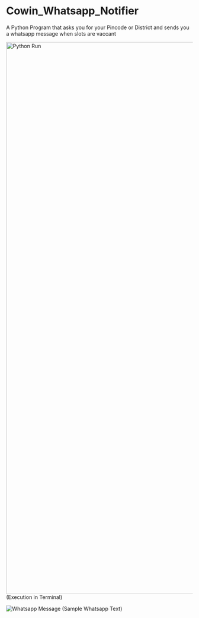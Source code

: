 # Cowin_Whatsapp_Notifier

A Python Program that asks you for your Pincode or District and sends you a whatsapp message when slots are vaccant

<img width="1486" alt="Python Run" src="https://user-images.githubusercontent.com/57455428/119715992-42c27c00-be82-11eb-90af-a601b6d048fd.png">
(Execution in Terminal)

![Whatsapp Message](https://user-images.githubusercontent.com/57455428/119716120-65549500-be82-11eb-893c-b4ee62115aef.PNG)
(Sample Whatsapp Text)
